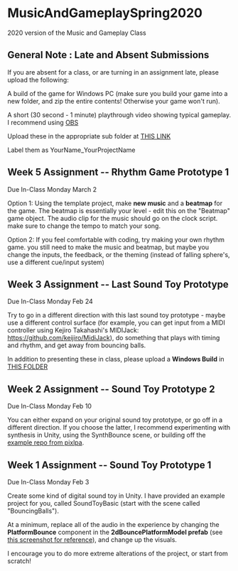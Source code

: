 # MusicAndGameplaySpring2020
2020 version of the Music and Gameplay Class

## General Note : Late and Absent Submissions

If you are absent for a class, or are turning in an assignment late, please upload the following:

A build of the game for Windows PC (make sure you build your game into a new folder, and zip the entire contents!  Otherwise your game won't run).

A short (30 second - 1 minute) playthrough video showing typical gameplay.  I recommend using [OBS](https://obsproject.com/)

Upload these in the appropriate sub folder at [THIS LINK](https://drive.google.com/drive/folders/1_uvt8mfxMRaz2n0_utDQjMEBZICB_bfL?usp=sharing)

Label them as YourName_YourProjectName

## Week 5 Assignment -- Rhythm Game Prototype 1

Due In-Class Monday March 2

Option 1: Using the template project, make **new music** and a **beatmap** for the game.  The beatmap is essentially your level - edit this on the "Beatmap" game object.  The audio clip for the music should go on the clock script.  make sure to change the tempo to match your song.

Option 2: If you feel comfortable with coding, try making your own rhythm game.  you still need to make the music and beatmap, but maybe you change the inputs, the feedback, or the theming (instead of falling sphere's, use a different cue/input system)

## Week 3 Assignment -- Last Sound Toy Prototype

Due In-Class Monday Feb 24

Try to go in a different direction with this last sound toy prototype - maybe use a different control surface (for example, you can get input from a MIDI controller using Kejiro Takahashi's MIDIJack: https://github.com/keijiro/MidiJack), do something that plays with timing and rhythm, and get away from bouncing balls.

In addition to presenting these in class, please upload a **Windows Build** in [THIS FOLDER](https://drive.google.com/open?id=13tJg8sUqce9CbYxbcsW66ymdj2j2UpV8)   

## Week 2 Assignment -- Sound Toy Prototype 2

Due In-Class Monday Feb 10

You can either expand on your original sound toy prototype, or go off in a different direction.  If you choose the latter, I recommend experimenting with synthesis in Unity, using the SynthBounce scene, or building off the [example repo from pixlpa](https://github.com/pixlpa/Unity-Synth-Experiments).

## Week 1 Assignment -- Sound Toy Prototype 1

Due In-Class Monday Feb 3

Create some kind of digital sound toy in Unity.  I have provided an example project for you, called SoundToyBasic (start with the scene called "BouncingBalls").  

At a minimum, replace all of the audio in the experience by changing the **PlatformBounce** component in the **2dBouncePlatformModel prefab** (see [this screenshot for reference](https://imgur.com/a/5ZPlU6I)), and change up the visuals.  

I encourage you to do more extreme alterations of the project, or start from scratch!
